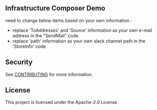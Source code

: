 ## Infrastructure Composer Demo

need to change below items based on your own information :
* replace 'ToAddresses' and 'Source' information as your own e-mail address in the "SendMail" code
* replace 'path' information as your own slack channel path in the 'StoreInfo' code

## Security

See [CONTRIBUTING](CONTRIBUTING.md#security-issue-notifications) for more information.

## License

This project is licensed under the Apache-2.0 License.
